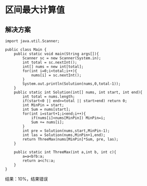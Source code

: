 # 区间最大计算值


## 解决方案
    import java.util.Scanner;

    public class Main {
        public static void main(String args[]){
            Scanner sc = new Scanner(System.in);
            int total = sc.nextInt();
            int[] nums = new int[total];
            for(int i=0;i<total;i++){
                nums[i] = sc.nextInt();
            }
            System.out.println(Solution(nums,0,total-1));
        }
        public static int Solution(int[] nums, int start, int end){
            int total = nums.length;
            if(start<0 || end>=total || start>end) return 0;
            int MinPin = start;
            int Sum = nums[start];
            for(int i=start+1;i<end;i++){
                if(nums[i]<nums[MinPin]) MinPin=i;
                Sum += nums[i];
            }
            int pre = Solution(nums,start,MinPin-1);
            int las = Solution(nums,MinPin+1,end);
            return ThreeMax(nums[MinPin]*Sum, pre, las);
        }

        public static int ThreeMax(int a,int b, int c){
            a=a<b?b:a;
            return a<c?c:a;
        }
    }
    
结果：10%，结果错误
